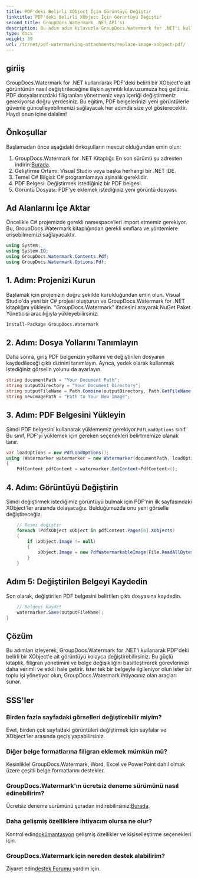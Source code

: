 ```yaml
---
title: PDF'deki Belirli XObject İçin Görüntüyü Değiştir
linktitle: PDF'deki Belirli XObject İçin Görüntüyü Değiştir
second_title: GroupDocs.Watermark .NET API'si
description: Bu adım adım kılavuzla GroupDocs.Watermark for .NET'i kullanarak PDF'lerdeki görüntüleri kolayca değiştirin. PDF içeriğini verimli bir şekilde yönetmek için mükemmeldir.
type: docs
weight: 39
url: /tr/net/pdf-watermarking-attachments/replace-image-xobject-pdf/
---
```

## giriiş
GroupDocs.Watermark for .NET kullanılarak PDF'deki belirli bir XObject'e ait görüntünün nasıl değiştirileceğine ilişkin ayrıntılı kılavuzumuza hoş geldiniz. PDF dosyalarınızdaki filigranları yönetmeniz veya içeriği değiştirmeniz gerekiyorsa doğru yerdesiniz. Bu eğitim, PDF belgelerinizi yeni görüntülerle güvenle güncelleyebilmenizi sağlayacak her adımda size yol gösterecektir. Haydi onun içine dalalım!
## Önkoşullar
Başlamadan önce aşağıdaki önkoşulların mevcut olduğundan emin olun:
1.  GroupDocs.Watermark for .NET Kitaplığı: En son sürümü şu adresten indirin:[Burada](https://releases.groupdocs.com/Watermark/net/).
2. Geliştirme Ortamı: Visual Studio veya başka herhangi bir .NET IDE.
3. Temel C# Bilgisi: C# programlamaya aşinalık gereklidir.
4. PDF Belgesi: Değiştirmek istediğiniz bir PDF belgesi.
5. Görüntü Dosyası: PDF'ye eklemek istediğiniz yeni görüntü dosyası.

## Ad Alanlarını İçe Aktar
Öncelikle C# projemizde gerekli namespace’leri import etmemiz gerekiyor. Bu, GroupDocs.Watermark kitaplığından gerekli sınıflara ve yöntemlere erişebilmemizi sağlayacaktır.
```csharp
using System;
using System.IO;
using GroupDocs.Watermark.Contents.Pdf;
using GroupDocs.Watermark.Options.Pdf;
```
## 1. Adım: Projenizi Kurun
Başlamak için projenizin doğru şekilde kurulduğundan emin olun. Visual Studio'da yeni bir C# projesi oluşturun ve GroupDocs.Watermark for .NET kitaplığını yükleyin. "GroupDocs.Watermark" ifadesini arayarak NuGet Paket Yöneticisi aracılığıyla yükleyebilirsiniz.
```sh
Install-Package GroupDocs.Watermark
```
## 2. Adım: Dosya Yollarını Tanımlayın
Daha sonra, giriş PDF belgenizin yollarını ve değiştirilen dosyanın kaydedileceği çıktı dizinini tanımlayın. Ayrıca, yedek olarak kullanmak istediğiniz görselin yolunu da ayarlayın.
```csharp
string documentPath = "Your Document Path";
string outputDirectory = "Your Document Directory";
string outputFileName = Path.Combine(outputDirectory, Path.GetFileName(documentPath));
string newImagePath = "Path to Your New Image";
```
## 3. Adım: PDF Belgesini Yükleyin
 Şimdi PDF belgesini kullanarak yüklememiz gerekiyor.`PdfLoadOptions` sınıf. Bu sınıf, PDF'yi yüklemek için gereken seçenekleri belirtmemize olanak tanır.
```csharp
var loadOptions = new PdfLoadOptions();
using (Watermarker watermarker = new Watermarker(documentPath, loadOptions))
{
    PdfContent pdfContent = watermarker.GetContent<PdfContent>();
```
## 4. Adım: Görüntüyü Değiştirin
Şimdi değiştirmek istediğimiz görüntüyü bulmak için PDF'nin ilk sayfasındaki XObject'ler arasında dolaşacağız. Bulduğumuzda onu yeni görselle değiştireceğiz.
```csharp
    // Resmi değiştir
    foreach (PdfXObject xObject in pdfContent.Pages[0].XObjects)
    {
        if (xObject.Image != null)
        {
            xObject.Image = new PdfWatermarkableImage(File.ReadAllBytes(newImagePath));
        }
    }
```
## Adım 5: Değiştirilen Belgeyi Kaydedin
Son olarak, değiştirilen PDF belgesini belirtilen çıktı dosyasına kaydedin.
```csharp
    // Belgeyi kaydet
    watermarker.Save(outputFileName);
}
```

## Çözüm
Bu adımları izleyerek, GroupDocs.Watermark for .NET'i kullanarak PDF'deki belirli bir XObject'e ait görüntüyü kolayca değiştirebilirsiniz. Bu güçlü kitaplık, filigran yönetimini ve belge değişikliğini basitleştirerek görevlerinizi daha verimli ve etkili hale getirir. İster tek bir belgeyle ilgileniyor olun ister bir toplu işi yönetiyor olun, GroupDocs.Watermark ihtiyacınız olan araçları sunar.
## SSS'ler
### Birden fazla sayfadaki görselleri değiştirebilir miyim?
Evet, birden çok sayfadaki görüntüleri değiştirmek için sayfalar ve XObject'ler arasında geçiş yapabilirsiniz.
### Diğer belge formatlarına filigran eklemek mümkün mü?
Kesinlikle! GroupDocs.Watermark, Word, Excel ve PowerPoint dahil olmak üzere çeşitli belge formatlarını destekler.
### GroupDocs.Watermark'ın ücretsiz deneme sürümünü nasıl edinebilirim?
 Ücretsiz deneme sürümünü şuradan indirebilirsiniz:[Burada](https://releases.groupdocs.com/).
### Daha gelişmiş özelliklere ihtiyacım olursa ne olur?
 Kontrol edin[dokümantasyon](https://reference.groupdocs.com/Watermark/net/) gelişmiş özellikler ve kişiselleştirme seçenekleri için.
### GroupDocs.Watermark için nereden destek alabilirim?
 Ziyaret edin[destek Forumu](https://forum.groupdocs.com/c/watermark/19) yardım için.